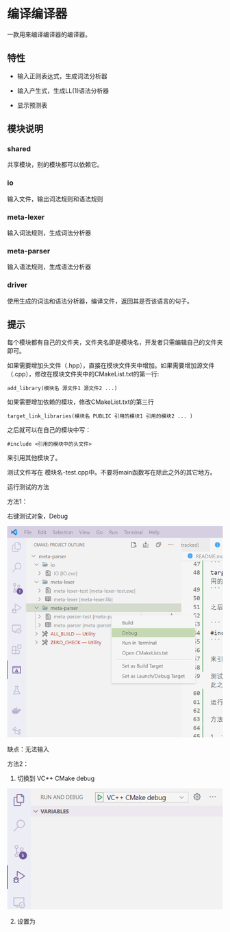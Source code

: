 # 编译编译器

一款用来编译编译器的编译器。

## 特性

- 输入正则表达式，生成词法分析器

- 输入产生式，生成LL(1)语法分析器

- 显示预测表

## 模块说明

### shared

共享模块，别的模块都可以依赖它。

### io

输入文件，输出词法规则和语法规则

### meta-lexer

输入词法规则，生成词法分析器

### meta-parser

输入语法规则，生成语法分析器

### driver

使用生成的词法和语法分析器，编译文件，返回其是否该语言的句子。

## 提示

每个模块都有自己的文件夹，文件夹名即是模块名，开发者只需编辑自己的文件夹即可。

如果需要增加头文件（.hpp），直接在模块文件夹中增加。如果需要增加源文件（.cpp），修改在模块文件夹中的CMakeList.txt的第一行:

```
add_library(模块名 源文件1 源文件2 ...)
```

如果需要增加依赖的模块，修改CMakeList.txt的第三行

```
target_link_libraries(模块名 PUBLIC 引用的模块1 引用的模块2 ... )
```

之后就可以在自己的模块中写：

```
#include <引用的模块中的头文件>
```

来引用其他模块了。

测试文件写在 模块名-test.cpp中。不要将main函数写在除此之外的其它地方。

运行测试的方法

方法1：

右键测试对象，Debug

![](images/2021-04-24-11-39-26.png)

缺点：无法输入

方法2：

1. 切换到 VC++ CMake debug

![](images/2021-04-24-11-42-07.png)


2. 设置为